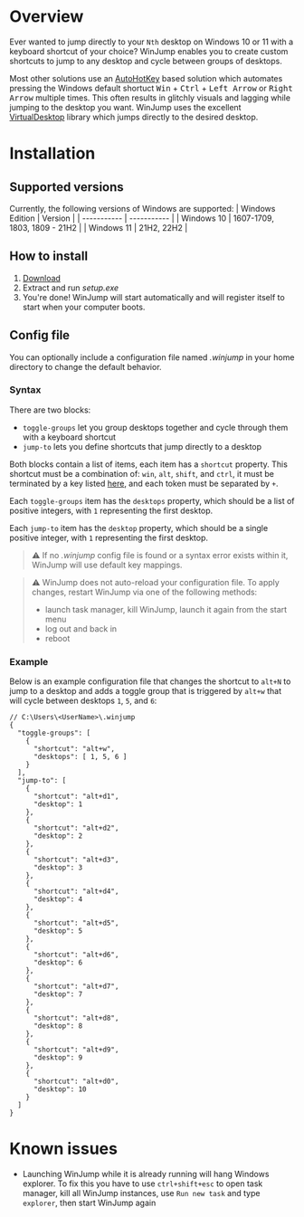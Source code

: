 # Overview
Ever wanted to jump directly to your `Nth` desktop on Windows 10 or 11 with a keyboard shortcut of your choice? WinJump enables you to create custom shortcuts to jump to any desktop and cycle between groups of desktops.

Most other solutions use an [AutoHotKey](https://www.autohotkey.com/) based solution which automates pressing the Windows default shortuct <kbd>Win</kbd> + <kbd>Ctrl</kbd> + <kbd>Left Arrow</kbd> or <kbd>Right Arrow</kbd> multiple times. 
This often results in glitchly visuals and lagging while jumping to the desktop you want.
WinJump uses the excellent [VirtualDesktop](https://github.com/MScholtes/VirtualDesktop) library which jumps directly to the desired desktop.

# Installation
## Supported versions
Currently, the following versions of Windows are supported:
| Windows Edition      | Version |
| ----------- | ----------- |
| Windows 10      | 1607-1709, 1803, 1809 - 21H2       |
| Windows 11   | 21H2, 22H2       |

## How to install
1. [Download](https://github.com/widavies/WinJump/releases/download/1.4.0/Release_1_4_0.zip)
2. Extract and run *setup.exe*
3. You're done! WinJump will start automatically and will register itself to start when your computer boots.

## Config file
You can optionally include a configuration file named *.winjump* in your home directory to change the default behavior.

### Syntax
There are two blocks:

- `toggle-groups` let you group desktops together and cycle through them with a keyboard shortcut
- `jump-to` lets you define shortcuts that jump directly to a desktop

Both blocks contain a list of items, each item has a `shortcut` property. This shortcut must be a combination of:
`win`, `alt`, `shift`, and `ctrl`, it must be terminated by a key listed [here](https://learn.microsoft.com/en-us/dotnet/api/system.windows.forms.keys?view=windowsdesktop-7.0),
and each token must be separated by `+`.

Each `toggle-groups` item has the `desktops` property, which should be a list of positive integers, with `1` representing the first desktop.

Each `jump-to` item has the `desktop` property, which should be a single positive integer, with `1` representing the first desktop.

> ⚠️ If no *.winjump* config file is found or a syntax error exists within it, WinJump will use default key mappings.

> ⚠️ WinJump does not auto-reload your configuration file. To apply changes, restart WinJump via one of the following methods:
> - launch task manager, kill WinJump, launch it again from the start menu
> - log out and back in
> - reboot

### Example
Below is an example configuration file that changes the shortcut to `alt+N` to jump to a desktop and adds a toggle group that is triggered by `alt+w` that will cycle between desktops `1`, `5`, and `6`:

```jsonc
// C:\Users\<UserName>\.winjump
{
  "toggle-groups": [
    {
      "shortcut": "alt+w",
      "desktops": [ 1, 5, 6 ]
    }
  ],
  "jump-to": [
    {
      "shortcut": "alt+d1",
      "desktop": 1
    },
    {
      "shortcut": "alt+d2",
      "desktop": 2
    },
    {
      "shortcut": "alt+d3",
      "desktop": 3
    },
    {
      "shortcut": "alt+d4",
      "desktop": 4
    },
    {
      "shortcut": "alt+d5",
      "desktop": 5
    },
    {
      "shortcut": "alt+d6",
      "desktop": 6
    },
    {
      "shortcut": "alt+d7",
      "desktop": 7
    },
    {
      "shortcut": "alt+d8",
      "desktop": 8
    },
    {
      "shortcut": "alt+d9",
      "desktop": 9
    },
    {
      "shortcut": "alt+d0",
      "desktop": 10
    }
  ]
}
```

# Known issues
- Launching WinJump while it is already running will hang Windows explorer. To fix this you have to use `ctrl+shift+esc` to open task manager, kill all WinJump instances, use `Run new task` and type `explorer`, then start WinJump again
